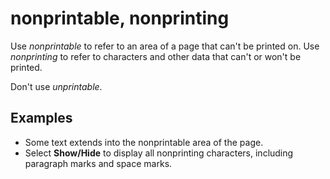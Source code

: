 # nonprintable, nonprinting

Use *nonprintable* to refer to an area of a page that can't be printed on. Use *nonprinting* to refer to characters and other data that can't or won't be printed.

Don't use *unprintable*.

## Examples

- Some text extends into the nonprintable area of the page.
- Select **Show/Hide** to display  all nonprinting characters, including paragraph marks and space marks.

